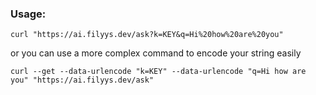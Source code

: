 ### Usage:
```
curl "https://ai.filyys.dev/ask?k=KEY&q=Hi%20how%20are%20you"
```
or you can use a more complex command to encode your string easily
```
curl --get --data-urlencode "k=KEY" --data-urlencode "q=Hi how are you" "https://ai.filyys.dev/ask"
```
